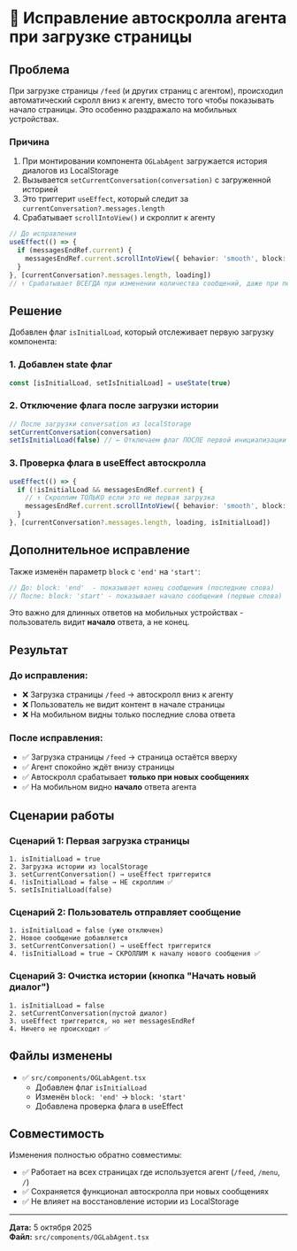 # 📜 Исправление автоскролла агента при загрузке страницы

## Проблема

При загрузке страницы `/feed` (и других страниц с агентом), происходил автоматический скролл вниз к агенту, вместо того чтобы показывать начало страницы. Это особенно раздражало на мобильных устройствах.

### Причина

1. При монтировании компонента `OGLabAgent` загружается история диалогов из LocalStorage
2. Вызывается `setCurrentConversation(conversation)` с загруженной историей
3. Это триггерит `useEffect`, который следит за `currentConversation?.messages.length`
4. Срабатывает `scrollIntoView()` и скроллит к агенту

```typescript
// До исправления
useEffect(() => {
  if (messagesEndRef.current) {
    messagesEndRef.current.scrollIntoView({ behavior: 'smooth', block: 'start' })
  }
}, [currentConversation?.messages.length, loading])
// ↑ Срабатывает ВСЕГДА при изменении количества сообщений, даже при первой загрузке!
```

## Решение

Добавлен флаг `isInitialLoad`, который отслеживает первую загрузку компонента:

### 1. Добавлен state флаг
```typescript
const [isInitialLoad, setIsInitialLoad] = useState(true)
```

### 2. Отключение флага после загрузки истории
```typescript
// После загрузки conversation из localStorage
setCurrentConversation(conversation)
setIsInitialLoad(false) // ← Отключаем флаг ПОСЛЕ первой инициализации
```

### 3. Проверка флага в useEffect автоскролла
```typescript
useEffect(() => {
  if (!isInitialLoad && messagesEndRef.current) {
    // ↑ Скроллим ТОЛЬКО если это не первая загрузка
    messagesEndRef.current.scrollIntoView({ behavior: 'smooth', block: 'start' })
  }
}, [currentConversation?.messages.length, loading, isInitialLoad])
```

## Дополнительное исправление

Также изменён параметр `block` с `'end'` на `'start'`:

```typescript
// До: block: 'end'  - показывает конец сообщения (последние слова)
// После: block: 'start' - показывает начало сообщения (первые слова)
```

Это важно для длинных ответов на мобильных устройствах - пользователь видит **начало** ответа, а не конец.

## Результат

### До исправления:
- ❌ Загрузка страницы `/feed` → автоскролл вниз к агенту
- ❌ Пользователь не видит контент в начале страницы
- ❌ На мобильном видны только последние слова ответа

### После исправления:
- ✅ Загрузка страницы `/feed` → страница остаётся вверху
- ✅ Агент спокойно ждёт внизу страницы
- ✅ Автоскролл срабатывает **только при новых сообщениях**
- ✅ На мобильном видно **начало** ответа агента

## Сценарии работы

### Сценарий 1: Первая загрузка страницы
```
1. isInitialLoad = true
2. Загрузка истории из localStorage
3. setCurrentConversation() → useEffect триггерится
4. !isInitialLoad = false → НЕ скроллим ✅
5. setIsInitialLoad(false)
```

### Сценарий 2: Пользователь отправляет сообщение
```
1. isInitialLoad = false (уже отключен)
2. Новое сообщение добавляется
3. setCurrentConversation() → useEffect триггерится
4. !isInitialLoad = true → СКРОЛЛИМ к началу нового сообщения ✅
```

### Сценарий 3: Очистка истории (кнопка "Начать новый диалог")
```
1. isInitialLoad = false
2. setCurrentConversation(пустой диалог)
3. useEffect триггерится, но нет messagesEndRef
4. Ничего не происходит ✅
```

## Файлы изменены

- ✅ `src/components/OGLabAgent.tsx`
  - Добавлен флаг `isInitialLoad`
  - Изменён `block: 'end'` → `block: 'start'`
  - Добавлена проверка флага в useEffect

## Совместимость

Изменения полностью обратно совместимы:
- ✅ Работает на всех страницах где используется агент (`/feed`, `/menu`, `/`)
- ✅ Сохраняется функционал автоскролла при новых сообщениях
- ✅ Не влияет на восстановление истории из LocalStorage

---

**Дата:** 5 октября 2025  
**Файл:** `src/components/OGLabAgent.tsx`
